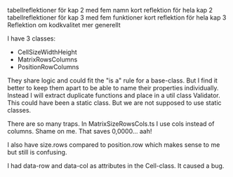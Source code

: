tabellreflektioner för kap 2 med fem namn
kort reflektion för hela kap 2
tabellreflektioner för kap 3 med fem funktioner
kort reflektion för hela kap 3
Reflektion om kodkvalitet mer generellt

I have 3 classes:

- CellSizeWidthHeight
- MatrixRowsColumns
- PositionRowColumns

They share logic and could fit the "is a" rule for a base-class. But I find it better to keep them apart to be able to name their properties individually.
Instead I will extract duplicate functions and place in a util class Validator. This could have been a static class. But we are not supposed to use static classes.

There are so many traps. In MatrixSizeRowsCols.ts I use cols instead of columns. Shame on me. That saves 0,0000... aah!

I also have size.rows compared to position.row which makes sense to me but still is confusing.

I had data-row and data-col as attributes in the Cell-class. It caused a bug.
